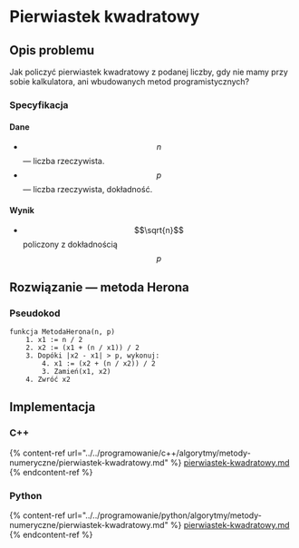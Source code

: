 # Pierwiastek kwadratowy

## Opis problemu

Jak policzyć pierwiastek kwadratowy z podanej liczby, gdy nie mamy przy sobie kalkulatora, ani wbudowanych metod programistycznych?

### Specyfikacja

#### Dane

* $$n$$ — liczba rzeczywista.
* $$p$$ — liczba rzeczywista, dokładność.

#### Wynik

* $$\sqrt{n}$$ policzony z dokładnością $$p$$

## Rozwiązanie — metoda Herona

### Pseudokod

```
funkcja MetodaHerona(n, p)
    1. x1 := n / 2
    2. x2 := (x1 + (n / x1)) / 2
    3. Dopóki |x2 - x1| > p, wykonuj:
        4. x1 := (x2 + (n / x2)) / 2
        3. Zamień(x1, x2)
    4. Zwróć x2
```

## Implementacja

### C++

{% content-ref url="../../programowanie/c++/algorytmy/metody-numeryczne/pierwiastek-kwadratowy.md" %}
[pierwiastek-kwadratowy.md](../../programowanie/c++/algorytmy/metody-numeryczne/pierwiastek-kwadratowy.md)
{% endcontent-ref %}

### Python

{% content-ref url="../../programowanie/python/algorytmy/metody-numeryczne/pierwiastek-kwadratowy.md" %}
[pierwiastek-kwadratowy.md](../../programowanie/python/algorytmy/metody-numeryczne/pierwiastek-kwadratowy.md)
{% endcontent-ref %}
